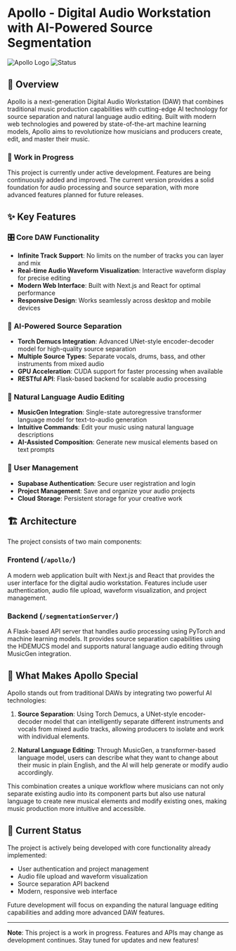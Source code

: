 # Apollo - Digital Audio Workstation with AI-Powered Source Segmentation

![Apollo Logo](https://img.shields.io/badge/Apollo-DAW-blue?style=for-the-badge&logo=music)
![Status](https://img.shields.io/badge/Status-Work%20in%20Progress-orange?style=for-the-badge)

## 🎵 Overview

Apollo is a next-generation Digital Audio Workstation (DAW) that combines traditional music production capabilities with cutting-edge AI technology for source separation and natural language audio editing. Built with modern web technologies and powered by state-of-the-art machine learning models, Apollo aims to revolutionize how musicians and producers create, edit, and master their music.

### 🚧 **Work in Progress**
This project is currently under active development. Features are being continuously added and improved. The current version provides a solid foundation for audio processing and source separation, with more advanced features planned for future releases.

## ✨ Key Features

### 🎛️ **Core DAW Functionality**
- **Infinite Track Support**: No limits on the number of tracks you can layer and mix
- **Real-time Audio Waveform Visualization**: Interactive waveform display for precise editing
- **Modern Web Interface**: Built with Next.js and React for optimal performance
- **Responsive Design**: Works seamlessly across desktop and mobile devices

### 🤖 **AI-Powered Source Separation**
- **Torch Demucs Integration**: Advanced UNet-style encoder-decoder model for high-quality source separation
- **Multiple Source Types**: Separate vocals, drums, bass, and other instruments from mixed audio
- **GPU Acceleration**: CUDA support for faster processing when available
- **RESTful API**: Flask-based backend for scalable audio processing

### 🎤 **Natural Language Audio Editing**
- **MusicGen Integration**: Single-state autoregressive transformer language model for text-to-audio generation
- **Intuitive Commands**: Edit your music using natural language descriptions
- **AI-Assisted Composition**: Generate new musical elements based on text prompts

### 🔐 **User Management**
- **Supabase Authentication**: Secure user registration and login
- **Project Management**: Save and organize your audio projects
- **Cloud Storage**: Persistent storage for your creative work

## 🏗️ Architecture

The project consists of two main components:

### Frontend (`/apollo/`)
A modern web application built with Next.js and React that provides the user interface for the digital audio workstation. Features include user authentication, audio file upload, waveform visualization, and project management.

### Backend (`/segmentationServer/`)
A Flask-based API server that handles audio processing using PyTorch and machine learning models. It provides source separation capabilities using the HDEMUCS model and supports natural language audio editing through MusicGen integration.

## 🎯 What Makes Apollo Special

Apollo stands out from traditional DAWs by integrating two powerful AI technologies:

1. **Source Separation**: Using Torch Demucs, a UNet-style encoder-decoder model that can intelligently separate different instruments and vocals from mixed audio tracks, allowing producers to isolate and work with individual elements.

2. **Natural Language Editing**: Through MusicGen, a transformer-based language model, users can describe what they want to change about their music in plain English, and the AI will help generate or modify audio accordingly.

This combination creates a unique workflow where musicians can not only separate existing audio into its component parts but also use natural language to create new musical elements and modify existing ones, making music production more intuitive and accessible.

## 🚀 Current Status

The project is actively being developed with core functionality already implemented:
- User authentication and project management
- Audio file upload and waveform visualization
- Source separation API backend
- Modern, responsive web interface

Future development will focus on expanding the natural language editing capabilities and adding more advanced DAW features.

---

**Note**: This project is a work in progress. Features and APIs may change as development continues. Stay tuned for updates and new features!
